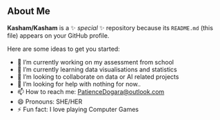 ## About Me

**Kasham/Kasham** is a ✨ _special_ ✨ repository because its `README.md` (this file) appears on your GitHub profile.

Here are some ideas to get you started:

- 🔭 I’m currently working on my assessment from school
- 🌱 I’m currently learning data visualisations and statistics
- 👯 I’m looking to collaborate on data or AI related projects
- 🤔 I’m looking for help with nothing for now..
- 📫 How to reach me: PatienceDogara@outlook.com
- 😄 Pronouns: SHE/HER
- ⚡ Fun fact: I love playing Computer Games

